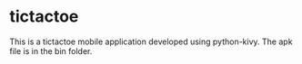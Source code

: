 # tictactoe
This is a tictactoe mobile application developed using python-kivy.
The apk file is in the bin folder.
